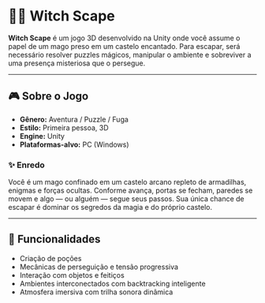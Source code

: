 # 🧙‍♂️ Witch Scape

**Witch Scape** é um jogo 3D desenvolvido na Unity onde você assume o papel de um mago preso em um castelo encantado. Para escapar, será necessário resolver puzzles mágicos, manipular o ambiente e sobreviver a uma presença misteriosa que o persegue.

---

## 🎮 Sobre o Jogo

- **Gênero:** Aventura / Puzzle / Fuga
- **Estilo:** Primeira pessoa, 3D
- **Engine:** Unity
- **Plataformas-alvo:** PC (Windows)

### ✨ Enredo

Você é um mago confinado em um castelo arcano repleto de armadilhas, enigmas e forças ocultas. Conforme avança, portas se fecham, paredes se movem e algo — ou alguém — segue seus passos. Sua única chance de escapar é dominar os segredos da magia e do próprio castelo.

---

## 🧩 Funcionalidades

- Criação de poções
- Mecânicas de perseguição e tensão progressiva
- Interação com objetos e feitiços
- Ambientes interconectados com backtracking inteligente
- Atmosfera imersiva com trilha sonora dinâmica
